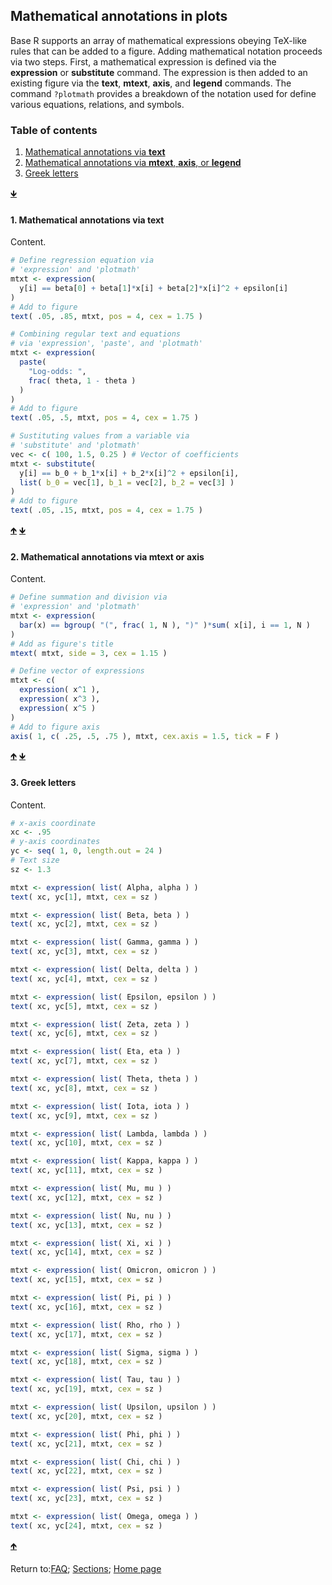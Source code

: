 ## Mathematical annotations in plots

Base R supports an array of mathematical expressions obeying TeX-like rules that can be added to a figure. Adding mathematical notation proceeds via two steps. First, a mathematical expression is defined via the **expression** or **substitute** command. The expression is then added to an existing figure via the **text**, **mtext**, **axis**, and **legend** commands. The command ```?plotmath``` provides a breakdown of the notation used for define various equations, relations, and symbols.

<a name="TOC"></a>
### Table of contents
1. <a href="#S01">Mathematical annotations via **text**</a>
2. <a href="#S02">Mathematical annotations via **mtext**, **axis**, or **legend**</a>
3. <a href="#S03">Greek letters</a>

<a href="#END">&#129147;</a>

<a name="S01"></a>
#### 1. Mathematical annotations via **text**

Content.

```R
# Define regression equation via 
# 'expression' and 'plotmath'
mtxt <- expression(
  y[i] == beta[0] + beta[1]*x[i] + beta[2]*x[i]^2 + epsilon[i]
)
# Add to figure
text( .05, .85, mtxt, pos = 4, cex = 1.75 )

# Combining regular text and equations
# via 'expression', 'paste', and 'plotmath'
mtxt <- expression(
  paste(
    "Log-odds: ",
    frac( theta, 1 - theta )
  )
)
# Add to figure
text( .05, .5, mtxt, pos = 4, cex = 1.75 )

# Sustituting values from a variable via 
# 'substitute' and 'plotmath'
vec <- c( 100, 1.5, 0.25 ) # Vector of coefficients
mtxt <- substitute(
  y[i] == b_0 + b_1*x[i] + b_2*x[i]^2 + epsilon[i],
  list( b_0 = vec[1], b_1 = vec[2], b_2 = vec[3] )
)
# Add to figure
text( .05, .15, mtxt, pos = 4, cex = 1.75 )
```

<a href="#TOC">&#129145;</a> <a href="#END">&#129147;</a>

<a name="S02"></a>
#### 2. Mathematical annotations via **mtext** or **axis**

Content.

```R
# Define summation and division via 
# 'expression' and 'plotmath'
mtxt <- expression(
  bar(x) == bgroup( "(", frac( 1, N ), ")" )*sum( x[i], i == 1, N )
)
# Add as figure's title
mtext( mtxt, side = 3, cex = 1.15 )

# Define vector of expressions
mtxt <- c(
  expression( x^1 ),
  expression( x^3 ),
  expression( x^5 )
)
# Add to figure axis
axis( 1, c( .25, .5, .75 ), mtxt, cex.axis = 1.5, tick = F )
```

<a href="#TOC">&#129145;</a> <a href="#END">&#129147;</a>

<a name="S03"></a>
#### 3. Greek letters

Content.

```R
# x-axis coordinate
xc <- .95
# y-axis coordinates
yc <- seq( 1, 0, length.out = 24 )
# Text size
sz <- 1.3

mtxt <- expression( list( Alpha, alpha ) )
text( xc, yc[1], mtxt, cex = sz )

mtxt <- expression( list( Beta, beta ) )
text( xc, yc[2], mtxt, cex = sz )

mtxt <- expression( list( Gamma, gamma ) )
text( xc, yc[3], mtxt, cex = sz )

mtxt <- expression( list( Delta, delta ) )
text( xc, yc[4], mtxt, cex = sz )

mtxt <- expression( list( Epsilon, epsilon ) )
text( xc, yc[5], mtxt, cex = sz )

mtxt <- expression( list( Zeta, zeta ) )
text( xc, yc[6], mtxt, cex = sz )

mtxt <- expression( list( Eta, eta ) )
text( xc, yc[7], mtxt, cex = sz )

mtxt <- expression( list( Theta, theta ) )
text( xc, yc[8], mtxt, cex = sz )

mtxt <- expression( list( Iota, iota ) )
text( xc, yc[9], mtxt, cex = sz )

mtxt <- expression( list( Lambda, lambda ) )
text( xc, yc[10], mtxt, cex = sz )

mtxt <- expression( list( Kappa, kappa ) )
text( xc, yc[11], mtxt, cex = sz )

mtxt <- expression( list( Mu, mu ) )
text( xc, yc[12], mtxt, cex = sz )

mtxt <- expression( list( Nu, nu ) )
text( xc, yc[13], mtxt, cex = sz )

mtxt <- expression( list( Xi, xi ) )
text( xc, yc[14], mtxt, cex = sz )

mtxt <- expression( list( Omicron, omicron ) )
text( xc, yc[15], mtxt, cex = sz )

mtxt <- expression( list( Pi, pi ) )
text( xc, yc[16], mtxt, cex = sz )

mtxt <- expression( list( Rho, rho ) )
text( xc, yc[17], mtxt, cex = sz )

mtxt <- expression( list( Sigma, sigma ) )
text( xc, yc[18], mtxt, cex = sz )

mtxt <- expression( list( Tau, tau ) )
text( xc, yc[19], mtxt, cex = sz )

mtxt <- expression( list( Upsilon, upsilon ) )
text( xc, yc[20], mtxt, cex = sz )

mtxt <- expression( list( Phi, phi ) )
text( xc, yc[21], mtxt, cex = sz )

mtxt <- expression( list( Chi, chi ) )
text( xc, yc[22], mtxt, cex = sz )

mtxt <- expression( list( Psi, psi ) )
text( xc, yc[23], mtxt, cex = sz )

mtxt <- expression( list( Omega, omega ) )
text( xc, yc[24], mtxt, cex = sz )
```

<a href="#TOC">&#129145;</a>

<a name="END"></a>
Return to:[FAQ](C06_P000_FAQ.md);
[Sections](C00_P002_Chapters.md);
[Home page](https://rettopnivek.github.io/R_training/)


